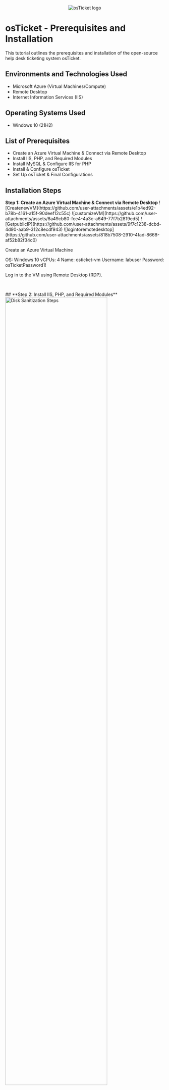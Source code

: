 <p align="center">
<img src="https://i.imgur.com/Clzj7Xs.png" alt="osTicket logo"/>
</p>

<h1>osTicket - Prerequisites and Installation</h1>
This tutorial outlines the prerequisites and installation of the open-source help desk ticketing system osTicket.<br />


<!--<h2>Video Demonstration</h2>

- ### [YouTube: How To Install osTicket with Prerequisites](https://www.youtube.com)
- 
-->
<h2>Environments and Technologies Used</h2>

- Microsoft Azure (Virtual Machines/Compute)
- Remote Desktop
- Internet Information Services (IIS)

<h2>Operating Systems Used </h2>

- Windows 10</b> (21H2)

<h2>List of Prerequisites</h2>

- Create an Azure Virtual Machine & Connect via Remote Desktop
- Install IIS, PHP, and Required Modules
- Install MySQL & Configure IIS for PHP
- Install & Configure osTicket
- Set Up osTicket & Final Configurations


<h2>Installation Steps</h2>

<p>
<b>Step 1: Create an Azure Virtual Machine & Connect via Remote Desktop</b>
![CreatenewVM](https://github.com/user-attachments/assets/e1b4ed92-b78b-4161-a15f-90deef12c55c)
![customizeVM](https://github.com/user-attachments/assets/8a49cb80-fce4-4a3c-a649-77f7b2819ed5)
![GetpublicIP](https://github.com/user-attachments/assets/9f7c1238-dcbd-4d90-aab9-312c8ecdf943)
![logintoremotedesktop](https://github.com/user-attachments/assets/818b7508-2910-4fad-8668-af52b82f34c0)


</p>
<p>
Create an Azure Virtual Machine

OS: Windows 10
vCPUs: 4
Name: osticket-vm
Username: labuser
Password: osTicketPassword1!
</p>
<p>
  Log in to the VM using Remote Desktop (RDP).
</p>
<br />

<p>
## **Step 2: Install IIS, PHP, and Required Modules**
<img src="https://i.imgur.com/DJmEXEB.png" height="80%" width="80%" alt="Disk Sanitization Steps"/>
</p>
<p>
### **Enable IIS with CGI**
- Go to **Control Panel** → **Programs and Features** → **Turn Windows features on or off**.  
- Under **Internet Information Services (IIS)** → **World Wide Web Services** → **Application Development Features**, enable:  
  - ✅ CGI  
</p>
<p>
### **Install Required Components**
- Install the following from the `osTicket-Installation-Files` folder:  
  - **PHP Manager for IIS** (`PHPManagerForIIS_V1.5.0.msi`)  
  - **Rewrite Module** (`rewrite_amd64_en-US.msi`)  
  - **VC_redist.x86.exe**  
</p>
<p>
### **Set Up PHP**
- Create a new directory:  
  ```sh
  C:\PHP
</p>
<p>
  Extract php-7.3.8-nts-Win32-VC15-x86.zip into C:\PHP.
</p>
<br />

<p>
<b>Step 3: Install MySQL & Configure IIS for PHP</b>
<img src="https://i.imgur.com/DJmEXEB.png" height="80%" width="80%" alt="Disk Sanitization Steps"/>
</p>
<p>
Install MySQL 5.5.62 (mysql-5.5.62-win32.msi)

Setup Type: Typical
Launch Configuration Wizard → Standard Configuration
Username: root
Password: root
</p>
<p>
  Configure PHP in IIS

Open IIS Manager.
Go to PHP Manager → Register new PHP version → C:\PHP\php-cgi.exe.
Reload IIS (Stop & Start Server).
</p>
<br />
<p>
<b>Step 4: Install & Configure osTicket</b>
<img src="https://i.imgur.com/DJmEXEB.png" height="80%" width="80%" alt="Disk Sanitization Steps"/>
</p>
<p>
Install osTicket v1.15.8

Extract osTicket-v1.15.8.zip.
Copy the upload folder to C:\inetpub\wwwroot.
Rename upload to osTicket.
</p>
<p>
  Reload IIS & Open osTicket in Browser

In IIS, go to Sites → Default Web Site → osTicket.
Click *Browse :80.
</p>
<p>
  Configure ost-config.php

Rename:
From: C:\inetpub\wwwroot\osTicket\include\ost-sampleconfig.php
To: C:\inetpub\wwwroot\osTicket\include\ost-config.php
Assign Permissions:
Disable inheritance → Remove All
Add new permissions → Everyone → Full Control
</p>
<br />
<p>
<b>Step 5: Set Up osTicket & Final Configurations</b>
<img src="https://i.imgur.com/DJmEXEB.png" height="80%" width="80%" alt="Disk Sanitization Steps"/>
</p>
<p>
Complete osTicket Setup in Browser
Name your Helpdesk.
Set a default email for customer support.
</p>
<p>
  Set Up MySQL Database in HeidiSQL
Install HeidiSQL.
Open HeidiSQL → Create a new session (root/root).
Connect & Create a database called osTicket.
</p>
<p>
  Finalize osTicket Setup
In the browser, enter:
MySQL Database: osTicket
MySQL Username: root
MySQL Password: root

Click Install Now!
</p>
<p>
  Secure Installation

  Delete the setup folder:
  C:\inetpub\wwwroot\osTicket\setup

Set C:\inetpub\wwwroot\osTicket\include\ost-config.php to Read-only.

http://localhost/osTicket/scp/login.php

http://localhost/osTicket/

</p>
